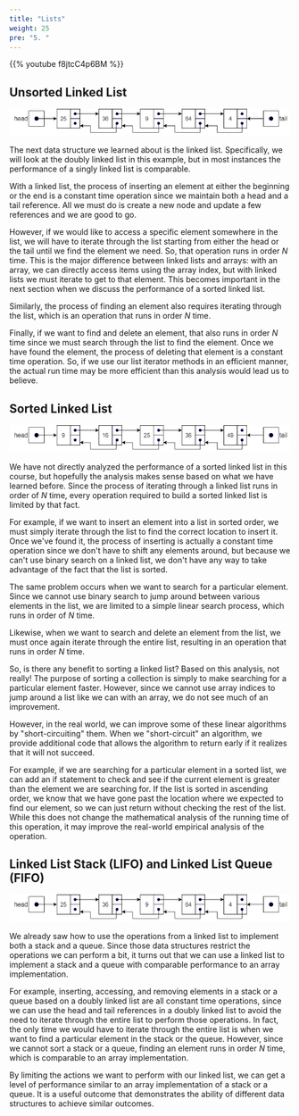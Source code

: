 ```yaml
---
title: "Lists"
weight: 25
pre: "5. "
---
```

{{% youtube f8jtcC4p6BM %}}

## Unsorted Linked List

![Unsorted Linked List](../../images/12/12.5.ulist.png)
 
The next data structure we learned about is the linked list. Specifically, we will look at the doubly linked list in this example, but in most instances the performance of a singly linked list is comparable.

With a linked list, the process of inserting an element at either the beginning or the end is a constant time operation since we maintain both a head and a tail reference. All we must do is create a new node and update a few references and we are good to go. 

However, if we would like to access a specific element somewhere in the list, we will have to iterate through the list starting from either the head or the tail until we find the element we need. So, that operation runs in order $N$ time. This is the major difference between linked lists and arrays: with an array, we can directly access items using the array index, but with linked lists we must iterate to get to that element. This becomes important in the next section when we discuss the performance of a sorted linked list. 

Similarly, the process of finding an element also requires iterating through the list, which is an operation that runs in order $N$ time. 

Finally, if we want to find and delete an element, that also runs in order $N$ time since we must search through the list to find the element. Once we have found the element, the process of deleting that element is a constant time operation. So, if we use our list iterator methods in an efficient manner, the actual run time may be more efficient than this analysis would lead us to believe. 

## Sorted Linked List

![Sorted Linked List](../../images/12/12.5.slinked.png)
 
We have not directly analyzed the performance of a sorted linked list in this course, but hopefully the analysis makes sense based on what we have learned before. Since the process of iterating through a linked list runs in order of $N$ time, every operation required to build a sorted linked list is limited by that fact.

For example, if we want to insert an element into a list in sorted order, we must simply iterate through the list to find the correct location to insert it. Once we've found it, the process of inserting is actually a constant time operation since we don't have to shift any elements around, but because we can't use binary search on a linked list, we don't have any way to take advantage of the fact that the list is sorted.

The same problem occurs when we want to search for a particular element. Since we cannot use binary search to jump around between various elements in the list, we are limited to a simple linear search process, which runs in order of $N$ time. 

Likewise, when we want to search and delete an element from the list, we must once again iterate through the entire list, resulting in an operation that runs in order $N$ time.

So, is there any benefit to sorting a linked list? Based on this analysis, not really! The purpose of sorting a collection is simply to make searching for a particular element faster. However, since we cannot use array indices to jump around a list like we can with an array, we do not see much of an improvement. 

However, in the real world, we can improve some of these linear algorithms by "short-circuiting" them. When we "short-circuit" an algorithm, we provide additional code that allows the algorithm to return early if it realizes that it will not succeed. 

For example, if we are searching for a particular element in a sorted list, we can add an if statement to check and see if the current element is greater than the element we are searching for. If the list is sorted in ascending order, we know that we have gone past the location where we expected to find our element, so we can just return without checking the rest of the list. While this does not change the mathematical analysis of the running time of this operation, it may improve the real-world empirical analysis of the operation. 

## Linked List Stack (LIFO) and Linked List Queue (FIFO)
 
 ![Unsorted Linked List](../../images/12/12.5.ulist.png)
 
We already saw how to use the operations from a linked list to implement both a stack and a queue. Since those data structures restrict the operations we can perform a bit, it turns out that we can use a linked list to implement a stack and a queue with comparable performance to an array implementation. 

For example, inserting, accessing, and removing elements in a stack or a queue based on a doubly linked list are all constant time operations, since we can use the head and tail references in a doubly linked list to avoid the need to iterate through the entire list to perform those operations. In fact, the only time we would have to iterate through the entire list is when we want to find a particular element in the stack or the queue. However, since we cannot sort a stack or a queue, finding an element runs in order $N$ time, which is comparable to an array implementation. 

By limiting the actions we want to perform with our linked list, we can get a level of performance similar to an array implementation of a stack or a queue. It is a useful outcome that demonstrates the ability of different data structures to achieve similar outcomes.
